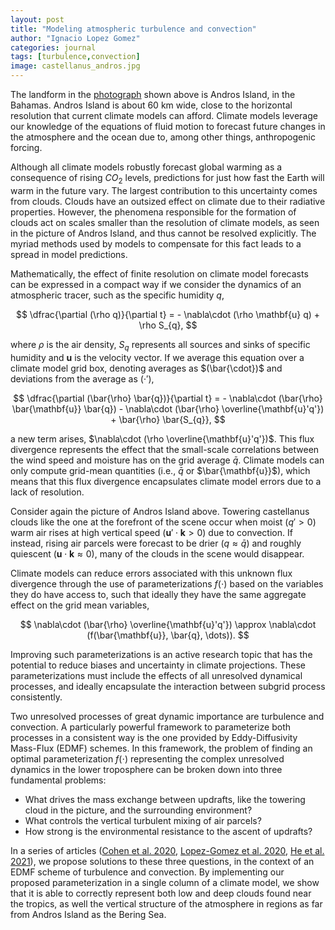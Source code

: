 ```yaml
---
layout: post
title: "Modeling atmospheric turbulence and convection"
author: "Ignacio Lopez Gomez"
categories: journal
tags: [turbulence,convection]
image: castellanus_andros.jpg
---
```


The landform in the [photograph](https://earthobservatory.nasa.gov/images/91584/castellanus-cloud-tower?src=ve) shown above is Andros Island, in the Bahamas. Andros Island is about 60 km wide, close to the horizontal resolution that current climate models can afford. Climate models leverage our knowledge of the equations of fluid motion to forecast future changes in the atmosphere and the ocean due to, among other things, anthropogenic forcing.

Although all climate models robustly forecast global warming as a consequence of rising $CO_2$ levels, predictions for just how fast the Earth will warm in the future vary. The largest contribution to this uncertainty comes from clouds. Clouds have an outsized effect on climate due to their radiative properties. However, the phenomena responsible for the formation of clouds act on scales smaller than the resolution of climate models, as seen in the picture of Andros Island, and thus cannot be resolved explicitly. The myriad methods used by models to compensate for this fact leads to a spread in model predictions.

Mathematically, the effect of finite resolution on climate model forecasts can be expressed in a compact way if we consider the dynamics of an atmospheric tracer, such as the specific humidity $q$,

$$
\dfrac{\partial (\rho q)}{\partial t} = - \nabla\cdot (\rho \mathbf{u} q) + \rho S_{q},
$$

where $\rho$ is the air density, $S_{q}$ represents all sources and sinks of specific humidity and $\mathbf{u}$ is the velocity vector. If we average this equation over a climate model grid box, denoting averages as $(\bar{\cdot})$ and deviations from the average as $(\cdot')$,

$$
\dfrac{\partial (\bar{\rho} \bar{q})}{\partial t} = - \nabla\cdot (\bar{\rho} \bar{\mathbf{u}} \bar{q}) - \nabla\cdot (\bar{\rho} \overline{\mathbf{u}'q'}) + \bar{\rho} \bar{S_{q}},
$$

a new term arises, $\nabla\cdot (\rho \overline{\mathbf{u}'q'})$. This flux divergence represents the effect that the small-scale correlations between the wind speed and moisture has on the grid average $\bar{q}$. Climate models can only compute grid-mean quantities (i.e., $\bar{q}$ or $\bar{\mathbf{u}}$), which means that this flux divergence encapsulates climate model errors due to a lack of resolution.

Consider again the picture of Andros Island above. Towering castellanus clouds like the one at the forefront of the scene occur when moist ($q' > 0$) warm air rises at high vertical speed ($\mathbf{u}'\cdot \mathbf{k} > 0$) due to convection. If instead, rising air parcels were forecast to be drier ($q \approx \bar{q}$) and roughly quiescent ($\mathbf{u}\cdot \mathbf{k} \approx 0$), many of the clouds in the scene would disappear.

Climate models can reduce errors associated with this unknown flux divergence through the use of parameterizations $f(\cdot)$ based on the variables they do have access to, such that ideally they have the same aggregate effect on the grid mean variables,

$$
\nabla\cdot (\bar{\rho} \overline{\mathbf{u}'q'}) \approx \nabla\cdot (f(\bar{\mathbf{u}}, \bar{q}, \dots)).
$$

Improving such parameterizations is an active research topic that has the potential to reduce biases and uncertainty in climate projections. These parameterizations must include the effects of all unresolved dynamical processes, and ideally encapsulate the interaction between subgrid process consistently.

Two unresolved processes of great dynamic importance are turbulence and convection. A particularly powerful framework to parameterize both processes in a consistent way is the one provided by Eddy-Diffusivity Mass-Flux (EDMF) schemes. In this framework, the problem of finding an optimal parameterization $f(\cdot)$ representing the complex unresolved dynamics in the lower troposphere can be broken down into three fundamental problems:

* What drives the mass exchange between updrafts, like the towering cloud in the picture, and the surrounding environment?
* What controls the vertical turbulent mixing of air parcels?
* How strong is the environmental resistance to the ascent of updrafts?

In a series of articles ([Cohen et al. 2020](https://doi.org/10.1029/2020MS002162), [Lopez-Gomez et al. 2020](https://doi.org/10.1029/2020MS002161), [He et al. 2021](https://doi.org/10.1002/essoar.10505084.2)), we propose solutions to these three questions, in the context of an EDMF scheme of turbulence and convection. By implementing our proposed parameterization in a single column of a climate model, we show that it is able to correctly represent both low and deep clouds found near the tropics, as well the vertical structure of the atmosphere in regions as far from Andros Island as the Bering Sea.


